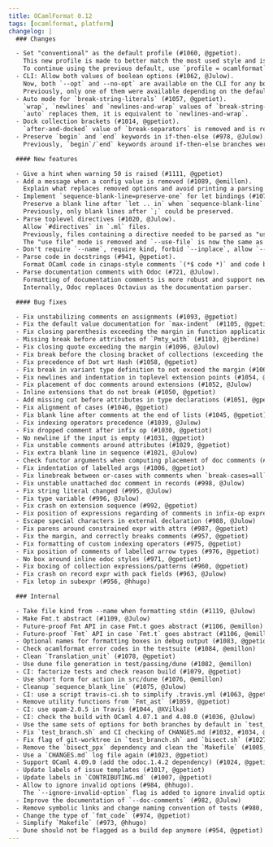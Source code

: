 ```yaml
---
title: OCamlFormat 0.12
tags: [ocamlformat, platform]
changelog: |
  ### Changes

  - Set "conventional" as the default profile (#1060, @gpetiot).
    This new profile is made to better match the most used style and is encouraged.
    To continue using the previous default, use `profile = ocamlformat` in your `.ocamlformat`.
  - CLI: Allow both values of boolean options (#1062, @Julow).
    Now, both `--opt` and --no-opt` are available on the CLI for any boolean option "opt".
    Previously, only one of them were available depending on the default value.
  - Auto mode for `break-string-literals` (#1057, @gpetiot).
    `wrap`, `newlines` and `newlines-and-wrap` values of `break-string-literals` are removed.
    `auto` replaces them, it is equivalent to `newlines-and-wrap`.
  - Dock collection brackets (#1014, @gpetiot).
    `after-and-docked` value of `break-separators` is removed and is replaced by a new `dock-collection-brackets` option.
  - Preserve `begin` and `end` keywords in if-then-else (#978, @Julow).
    Previously, `begin`/`end` keywords around if-then-else branches were turned into parentheses.

  #### New features

  - Give a hint when warning 50 is raised (#1111, @gpetiot)
  - Add a message when a config value is removed (#1089, @emillon).
    Explain what replaces removed options and avoid printing a parsing error.
  - Implement `sequence-blank-line=preserve-one` for let bindings (#1077, @Julow).
    Preserve a blank line after `let .. in` when `sequence-blank-line` set to `preserve-one`.
    Previously, only blank lines after `;` could be preserved.
  - Parse toplevel directives (#1020, @Julow).
    Allow `#directives` in `.ml` files.
    Previously, files containing a directive needed to be parsed as "use file".
    The "use file" mode is removed and `--use-file` is now the same as `--impl`.
  - Don't require `--name`, require kind, forbid `--inplace`, allow `--check`, make `--enable-outside-detected-project` implicit when reading from stdin (#1018, @gpetiot)
  - Parse code in docstrings (#941, @gpetiot).
    Format OCaml code in cinaps-style comments `(*$ code *)` and code blocks in documentation comments `(** {[ code ]} *)`.
  - Parse documentation comments with Odoc (#721, @Julow).
    Formatting of documentation comments is more robust and support newer Odoc syntaxes.
    Internally, Odoc replaces Octavius as the documentation parser.

  #### Bug fixes

  - Fix unstabilizing comments on assignments (#1093, @gpetiot)
  - Fix the default value documentation for `max-indent` (#1105, @gpetiot)
  - Fix closing parenthesis exceeding the margin in function application (#1098, @Julow)
  - Missing break before attributes of `Pmty_with` (#1103, @jberdine)
  - Fix closing quote exceeding the margin (#1096, @Julow)
  - Fix break before the closing bracket of collections (exceeding the margin) (#1073, @gpetiot)
  - Fix precedence of Dot wrt Hash (#1058, @gpetiot)
  - Fix break in variant type definition to not exceed the margin (#1064, @gpetiot)
  - Fix newlines and indentation in toplevel extension points (#1054, @gpetiot)
  - Fix placement of doc comments around extensions (#1052, @Julow)
  - Inline extensions that do not break (#1050, @gpetiot)
  - Add missing cut before attributes in type declarations (#1051, @gpetiot)
  - Fix alignment of cases (#1046, @gpetiot)
  - Fix blank line after comments at the end of lists (#1045, @gpetiot)
  - Fix indexing operators precedence (#1039, @Julow)
  - Fix dropped comment after infix op (#1030, @gpetiot)
  - No newline if the input is empty (#1031, @gpetiot)
  - Fix unstable comments around attributes (#1029, @gpetiot)
  - Fix extra blank line in sequence (#1021, @Julow)
  - Check functor arguments when computing placement of doc comments (#1013, @Julow)
  - Fix indentation of labelled args (#1006, @gpetiot)
  - Fix linebreak between or-cases with comments when `break-cases=all` (#1002, @gpetiot)
  - Fix unstable unattached doc comment in records (#998, @Julow)
  - Fix string literal changed (#995, @Julow)
  - Fix type variable (#996, @Julow)
  - Fix crash on extension sequence (#992, @gpetiot)
  - Fix position of expressions regarding of comments in infix-op expressions (#986, @gpetiot)
  - Escape special characters in external declaration (#988, @Julow)
  - Fix parens around constrained expr with attrs (#987, @gpetiot)
  - Fix the margin, and correctly breaks comments (#957, @gpetiot)
  - Fix formatting of custom indexing operators (#975, @gpetiot)
  - Fix position of comments of labelled arrow types (#976, @gpetiot)
  - No box around inline odoc styles (#971, @gpetiot)
  - Fix boxing of collection expressions/patterns (#960, @gpetiot)
  - Fix crash on record expr with pack fields (#963, @Julow)
  - Fix letop in subexpr (#956, @hhugo)

  ### Internal

  - Take file kind from --name when formatting stdin (#1119, @Julow)
  - Make Fmt.t abstract (#1109, @Julow)
  - Future-proof Fmt API in case Fmt.t goes abstract (#1106, @emillon)
  - Future-proof `Fmt` API in case `Fmt.t` goes abstract (#1106, @emillon)
  - Optional names for formatting boxes in debug output (#1083, @gpetiot)
  - Check ocamlformat error codes in the testsuite (#1084, @emillon)
  - Clean `Translation_unit` (#1078, @gpetiot)
  - Use dune file generation in test/passing/dune (#1082, @emillon)
  - CI: factorize tests and check reason build (#1079, @gpetiot)
  - Use short form for action in src/dune (#1076, @emillon)
  - Cleanup `sequence_blank_line` (#1075, @Julow)
  - CI: use a script travis-ci.sh to simplify .travis.yml (#1063, @gpetiot)
  - Remove utility functions from `Fmt_ast` (#1059, @gpetiot)
  - CI: use opam-2.0.5 in Travis (#1044, @XVilka)
  - CI: check the build with OCaml 4.07.1 and 4.08.0 (#1036, @Julow)
  - Use the same sets of options for both branches by default in `test_branch.sh` (#1033, @gpetiot)
  - Fix `test_branch.sh` and CI checking of CHANGES.md (#1032, #1034, @Julow)
  - Fix flag of git-worktree in `test_branch.sh` and `bisect.sh` (#1027, @gpetiot)
  - Remove the `bisect_ppx` dependency and clean the `Makefile` (#1005, @Julow)
  - Use a `CHANGES.md` log file again (#1023, @gpetiot)
  - Support OCaml 4.09.0 (add the odoc.1.4.2 dependency) (#1024, @gpetiot)
  - Update labels of issue templates (#1017, @gpetiot)
  - Update labels in `CONTRIBUTING.md` (#1007, @gpetiot)
  - Allow to ignore invalid options (#984, @hhugo).
    The `--ignore-invalid-option` flag is added to ignore invalid options in `.ocamlformat` files.
  - Improve the documentation of `--doc-comments` (#982, @Julow)
  - Remove symbolic links and change naming convention of tests (#980, @gpetiot)
  - Change the type of `fmt_code` (#974, @gpetiot)
  - Simplify `Makefile` (#973, @hhugo)
  - Dune should not be flagged as a build dep anymore (#954, @gpetiot)
---
```


